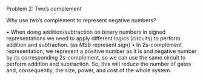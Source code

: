 Problem 2: Two’s complement

Why use two’s complement to represent negative numbers?

•	When doing addition/subtraction on binary numbers in signed representations we need to apply different logics (circuits) to perform addition and subtraction. (as MSB represent sign)
•	In 2s-complement representation, we represent a positive number as it is and negative number by its corresponding 2s-complement, so we can use the same circuit to perform addition and subtraction. So, this will reduce the number of gates and, consequently, the size, power, and cost of the whole system.
